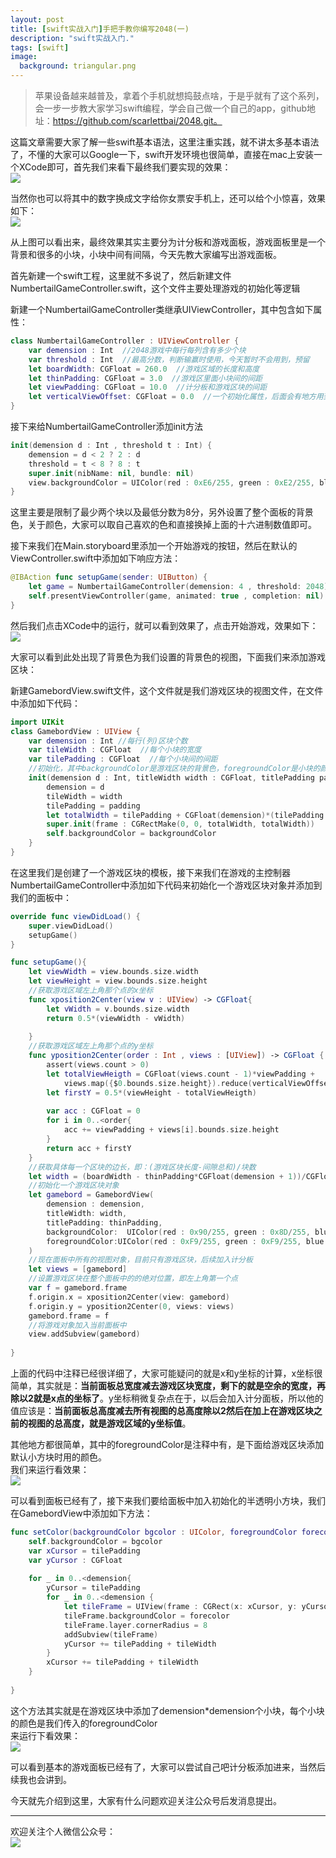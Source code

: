 ```yaml
---
layout: post
title: [swift实战入门]手把手教你编写2048(一)
description: "swift实战入门."
tags: [swift]
image:
  background: triangular.png
---
```




> 苹果设备越来越普及，拿着个手机就想捣鼓点啥，于是乎就有了这个系列，会一步一步教大家学习swift编程，学会自己做一个自己的app，github地址：https://github.com/scarlettbai/2048.git。
  
这篇文章需要大家了解一些swift基本语法，这里注重实践，就不讲太多基本语法了，不懂的大家可以Google一下，swift开发环境也很简单，直接在mac上安装一个XCode即可，首先我们来看下最终我们要实现的效果：  
![](/postimages/2048final20160409221508.jpg)  <br/>

当然你也可以将其中的数字换成文字给你女票安手机上，还可以给个小惊喜，效果如下：  
![](/postimages/2048special20160409224352.jpg)  <br/>

从上图可以看出来，最终效果其实主要分为计分板和游戏面板，游戏面板里是一个背景和很多的小块，小块中间有间隔，今天先教大家编写出游戏面板。  

首先新建一个swift工程，这里就不多说了，然后新建文件NumbertailGameController.swift，这个文件主要处理游戏的初始化等逻辑  

新建一个NumbertailGameController类继承UIViewController，其中包含如下属性：  

```swift
class NumbertailGameController : UIViewController {
    var demension : Int  //2048游戏中每行每列含有多少个块
    var threshold : Int	 //最高分数，判断输赢时使用，今天暂时不会用到，预留
    let boardWidth: CGFloat = 260.0  //游戏区域的长度和高度
    let thinPadding: CGFloat = 3.0  //游戏区里面小块间的间距
    let viewPadding: CGFloat = 10.0  //计分板和游戏区块的间距
    let verticalViewOffset: CGFloat = 0.0  //一个初始化属性，后面会有地方用到
}
```

接下来给NumbertailGameController添加init方法  

```swift
init(demension d : Int , threshold t : Int) {
    demension = d < 2 ? 2 : d
    threshold = t < 8 ? 8 : t
    super.init(nibName: nil, bundle: nil)
    view.backgroundColor = UIColor(red : 0xE6/255, green : 0xE2/255, blue : 0xD4/255, alpha : 1)
}
```
这里主要是限制了最少两个块以及最低分数为8分，另外设置了整个面板的背景色，关于颜色，大家可以取自己喜欢的色和直接换掉上面的十六进制数值即可。  

接下来我们在Main.storyboard里添加一个开始游戏的按钮，然后在默认的ViewController.swift中添加如下响应方法：  

```swift
@IBAction func setupGame(sender: UIButton) {
    let game = NumbertailGameController(demension: 4 , threshold: 2048)
    self.presentViewController(game, animated: true , completion: nil)
}
```
然后我们点击XCode中的运行，就可以看到效果了，点击开始游戏，效果如下：  
![](/postimages/2048empty20160409221418.jpg)  <br/>

大家可以看到此处出现了背景色为我们设置的背景色的视图，下面我们来添加游戏区块：  

新建GamebordView.swift文件，这个文件就是我们游戏区块的视图文件，在文件中添加如下代码：  

```swift
import UIKit
class GamebordView : UIView {
    var demension : Int //每行(列)区块个数
    var tileWidth : CGFloat  //每个小块的宽度
    var tilePadding : CGFloat  //每个小块间的间距
    //初始化，其中backgroundColor是游戏区块的背景色，foregroundColor是小块的颜色
    init(demension d : Int, titleWidth width : CGFloat, titlePadding padding : CGFloat, backgroundColor : UIColor, foregroundColor : UIColor ) {
        demension = d
        tileWidth = width
        tilePadding = padding
        let totalWidth = tilePadding + CGFloat(demension)*(tilePadding + tileWidth)
        super.init(frame : CGRectMake(0, 0, totalWidth, totalWidth))
        self.backgroundColor = backgroundColor
    }
}
```
在这里我们是创建了一个游戏区块的模板，接下来我们在游戏的主控制器NumbertailGameController中添加如下代码来初始化一个游戏区块对象并添加到我们的面板中：  

```swift
override func viewDidLoad() {
    super.viewDidLoad()
    setupGame()
}

func setupGame(){
    let viewWidth = view.bounds.size.width
    let viewHeight = view.bounds.size.height
    //获取游戏区域左上角那个点的x坐标
    func xposition2Center(view v : UIView) -> CGFloat{
        let vWidth = v.bounds.size.width
        return 0.5*(viewWidth - vWidth)
        
    }
    //获取游戏区域左上角那个点的y坐标
    func yposition2Center(order : Int , views : [UIView]) -> CGFloat {
        assert(views.count > 0)
        let totalViewHeigth = CGFloat(views.count - 1)*viewPadding +
            views.map({$0.bounds.size.height}).reduce(verticalViewOffset, combine: {$0 + $1})
        let firstY = 0.5*(viewHeight - totalViewHeigth)
        
        var acc : CGFloat = 0
        for i in 0..<order{
            acc += viewPadding + views[i].bounds.size.height
        }
        return acc + firstY
    }
    //获取具体每一个区块的边长，即：(游戏区块长度-间隙总和)/块数
    let width = (boardWidth - thinPadding*CGFloat(demension + 1))/CGFloat(demension)
    //初始化一个游戏区块对象
    let gamebord = GamebordView(
        demension : demension,
        titleWidth: width,
        titlePadding: thinPadding,
        backgroundColor:  UIColor(red : 0x90/255, green : 0x8D/255, blue : 0x80/255, alpha : 1),
        foregroundColor:UIColor(red : 0xF9/255, green : 0xF9/255, blue : 0xE3/255, alpha : 0.5)
    )
    //现在面板中所有的视图对象，目前只有游戏区块，后续加入计分板
    let views = [gamebord]
    //设置游戏区块在整个面板中的的绝对位置，即左上角第一个点
    var f = gamebord.frame
    f.origin.x = xposition2Center(view: gamebord)
    f.origin.y = yposition2Center(0, views: views)
    gamebord.frame = f
    //将游戏对象加入当前面板中
    view.addSubview(gamebord)
    
}
```
上面的代码中注释已经很详细了，大家可能疑问的就是x和y坐标的计算，x坐标很简单，其实就是：**当前面板总宽度减去游戏区块宽度，剩下的就是空余的宽度，再除以2就是x点的坐标了**。y坐标稍微复杂点在于，以后会加入计分面板，所以他的值应该是：**当前面板总高度减去所有视图的总高度除以2然后在加上在游戏区块之前的视图的总高度，就是游戏区域的y坐标值**。  

其他地方都很简单，其中的foregroundColor是注释中有，是下面给游戏区块添加默认小方块时用的颜色。  
我们来运行看效果：  
![](/postimages/2048frame20160409221441.jpg)  <br/>

可以看到面板已经有了，接下来我们要给面板中加入初始化的半透明小方块，我们在GamebordView中添加如下方法：  

```swift
func setColor(backgroundColor bgcolor : UIColor, foregroundColor forecolor : UIColor){
    self.backgroundColor = bgcolor
    var xCursor = tilePadding
    var yCursor : CGFloat
    
    for _ in 0..<demension{
        yCursor = tilePadding
        for _ in 0..<demension {
            let tileFrame = UIView(frame : CGRect(x: xCursor, y: yCursor, width: tileWidth, height: tileWidth))
            tileFrame.backgroundColor = forecolor
            tileFrame.layer.cornerRadius = 8
            addSubview(tileFrame)
            yCursor += tilePadding + tileWidth
        }
        xCursor += tilePadding + tileWidth
    }
    
}
```
这个方法其实就是在游戏区块中添加了demension*demension个小块，每个小块的颜色是我们传入的foregroundColor  
来运行下看效果：  
![](/postimages/2048framantile20160409221454.jpg)  <br/>

可以看到基本的游戏面板已经有了，大家可以尝试自己吧计分板添加进来，当然后续我也会讲到。


今天就先介绍到这里，大家有什么问题欢迎关注公众号后发消息提出。

----------
欢迎关注个人微信公众号：<br/>
![](/images/weixin.jpg)